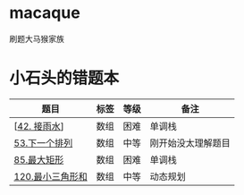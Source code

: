 # macaque
刷题大马猴家族
# 小石头的错题本
| 题目|标签| 等级 | 备注 |
| ------ | ------ | ------ | ------ |
| [[42. 接雨水](https://leetcode-cn.com/problems/trapping-rain-water/)] |数组 | 困难 | 单调栈 |
| [53.下一个排列](https://leetcode-cn.com/problems/next-permutation/submissions/) |数组 | 中等 | 刚开始没太理解题目 |
| [85.最大矩形](https://leetcode-cn.com/problems/maximal-rectangle/) |数组 | 困难 | 单调栈 |
| [120.最小三角形和](https://leetcode-cn.com/problems/triangle/submissions/) | 数组 | 中等 | 动态规划 |



